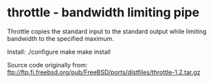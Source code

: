 # throttle - bandwidth limiting pipe

Throttle copies the standard input to the standard output while limiting
bandwidth to the specified maximum.

Install:
    ./configure
    make
    make install

Source code originally from:
<ftp://ftp.fi.freebsd.org/pub/FreeBSD/ports/distfiles/throttle-1.2.tar.gz>
